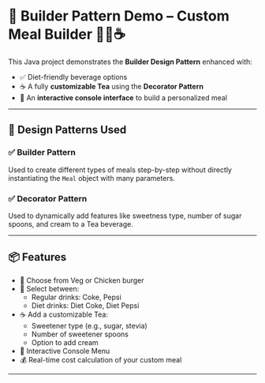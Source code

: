 
# 🧱 Builder Pattern Demo – Custom Meal Builder 🍔🥤☕

This Java project demonstrates the **Builder Design Pattern** enhanced with:
- ✅ Diet-friendly beverage options
- ☕ A fully **customizable Tea** using the **Decorator Pattern**
- 💬 An **interactive console interface** to build a personalized meal

---

## 🧩 Design Patterns Used

### ✅ Builder Pattern
Used to create different types of meals step-by-step without directly instantiating the `Meal` object with many parameters.

### ✅ Decorator Pattern
Used to dynamically add features like sweetness type, number of sugar spoons, and cream to a Tea beverage.

---

## 📦 Features

- 🍔 Choose from Veg or Chicken burger
- 🥤 Select between:
  - Regular drinks: Coke, Pepsi
  - Diet drinks: Diet Coke, Diet Pepsi
- ☕ Add a customizable Tea:
  - Sweetener type (e.g., sugar, stevia)
  - Number of sweetener spoons
  - Option to add cream
- 💬 Interactive Console Menu
- 💰 Real-time cost calculation of your custom meal

---



